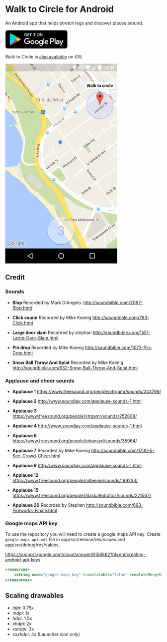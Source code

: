 # Walk to Circle for Android

An Android app that helps stretch legs and discover places around.

<a href='https://itunes.apple.com/us/app/walk-to-circle/id955310614' title='Get Walk to Circle on Google Play'><img src='https://raw.githubusercontent.com/evgenyneu/walk-to-circle-android/master/Graphics/Github/google_play_badge.png' height="60" alt='Get Walk to Circle on Google Play'></a>

Walk to Circle is [also available](tps://itunes.apple.com/us/app/walk-to-circle/id955310614) on iOS.


<img src="https://raw.githubusercontent.com/evgenyneu/walk-to-circle-android/master/GooglePlayMetadata/Screenshots/1080_1920_2.png" alt="Walk to Circle for Android  screenshot" width="360">

## Credit

### Sounds

* **Blop** Recorded by Mark DiAngelo. http://soundbible.com/2067-Blop.html

* **Click sound** Recorded by Mike Koenig http://soundbible.com/783-Click.html

* **Large door slam** Recorded by stephan http://soundbible.com/1551-Large-Door-Slam.html

* **Pin drop** Recorded by Mike Koenig http://soundbible.com/1073-Pin-Drop.html

* **Snow Ball Throw And Splat** Recorded by Mike Koenig http://soundbible.com/632-Snow-Ball-Throw-And-Splat.html


### Applause and cheer sounds

* **Applause 1** https://www.freesound.org/people/xtrgamr/sounds/243799/

* **Applause 2** http://www.soundjay.com/applause-sounds-1.html

* **Applause 3** https://www.freesound.org/people/xtrgamr/sounds/252808/

* **Applause 4** http://www.soundjay.com/applause-sounds-1.html

* **Applause 6** https://www.freesound.org/people/johansyd/sounds/35964/

* **Applause 7** Recorded by Mike Koenig http://soundbible.com/1700-5-Sec-Crowd-Cheer.html

* **Applause 9** http://www.soundjay.com/applause-sounds-1.html

* **Applause 12** https://www.freesound.org/people/mlteenie/sounds/169233/

* **Applause 15** https://www.freesound.org/people/AlaskaRobotics/sounds/221567/

* **Applause 20** Recorded by Stephan http://soundbible.com/693-Fireworks-Finale.html



### Google maps API key

To use the repository you will need to create a google maps API key. Create `google_maps_api.xml` file in app/src/release/res/values and app/src/debug/res/values.

https://support.google.com/cloud/answer/6158862?hl=en#creating-android-api-keys

```XML
<resources>
    <string name="google_maps_key" translatable="false" templateMergeStrategy="preserve">YOUR KEY</string>
</resources>
```

## Scaling drawables

* *ldpi*: 0.75x
* *mdpi*: 1x
* *hdpi*: 1.5x
* *xhdpi*: 2x
* *xxhdpi*: 3x
* *xxxhdpi*: 4x (Launcher icon only)
